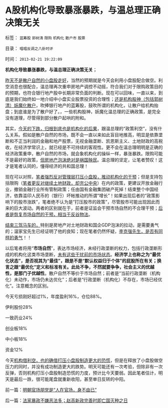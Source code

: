 # A股机构化导致暴涨暴跌，与温总理正确决策无关

标签： `蓝筹股` `郭树清` `限购` `机构化` `散户市` `股票` 

目录： `唱唱反调之八卦时评`

时间： `2013-02-21 19:22:09`

**机构化导致暴涨暴跌，与温总理正确决策无关**；

[昨天不是散户自然的小盘股走好](../../../2013/2/20/不要把南方系视为“民主”的旗帜.md)，当然的预期就是今天会利用小盘股配合做空。利空消息也很配合，温总理再次重申房地产调控不动摇，符合我们对于限购政策目的的预期，也符合银行地产股中长期非常负面的判断。现在可以回味，一直以来，到底是我们始终如一地介绍中小盘实业股票投资的合理性；[还是机构股神（包括郭树清）妖魔化散户](../../../2011/6/20/管理层应反思为“A股机构化”而妖魔化散户.md)，吹捧银行地产的蓝筹股，鼓吹所谓的机构化，让散户给机构抬盘；到底谁是为了散户好了。，一些机构股神，妖魔化温总理的正确政策，是完全没有道理，尽管得到部分散户起哄的附和。

其实，[今天的下跌，归根到底也是机构化的后果](../../../2012/11/28/“机构化”难道是让基金代替政府，向中国人分红？.md)，跟温总理的“政策利空”，没有什么关系。假如是散户自然的市场，既不会一直以来如此盲目地推高，明显是依靠垄断和不正当利润的金融和地产股票，无视金融垄断、凯恩斯主义、土地财政的高税收，在经济学常识上，就已经是不可持续的客观性。更不会在温总理明明是正确的经济政策重申，散户自然的市场，就会象机构化的操纵一样，暴涨暴跌。限购可能不是最好的政策，[但房地产泡沫绝对是祸国殃民](../../../2007/8/28/房地产泡沫载不起中国经济今天对GDP的期望.md)。温总理的坚定，让笔者赞叹！这才是笔者认同的，懂得经济的共和国总理！

现在可以对照，[笔者强烈反对管理层打压小盘股，推动机构化的干预](../../../2013/2/12/“市场总能擦屁股”之“要死！老百姓先死”.md)；但是支持包括限购（[笔者更反对继续土地财政，却充公中央](../../../2013/2/7/“限购”政策用意和最危险的饥渴症.md)）在内的政策，更建议开放金融行业，撤销金融行业所有管制政策；任由国有金融集团破产死掉！结束整个中国经济，依靠滥印人民币的（银行）坏帐推动的所谓“增长”！如果出现后者的“政策影响下的股市涨跌”，笔者绝不认为是“打压股市的政策”，尽管股市可能出现因此而来的巨大波动。两者的区别就在于，前者是证监会干预市场自然的不合理干预；[后者是恢复市场自然的干预，相当于反谷物法](../../../2009/2/3/市场，是经济学的依归，万能的观测标尺.md)。

[结束三驾马车的，](../../../2012/5/27/三驾马车没有拉动过增长,“唱衰中国”的可能是真相.md)特别是房地产对土地财政和国企GDP泡沫的拉动，是需要勇气的；温家宝先生已经证明了他的良知；现在笔者仍然怀疑，[李克强先生，是否有同样的勇气](../../../2013/1/14/“高房价不能拉动经济”等价于“大萧条不能拉动增长”.md)！！

以后笔者将用“**市场自然**”，表达市场经济，未经行政垄断的权力，包括行政垄断形成的机构化这类市场垄断，[未有这些干扰前的市场状态](../../../2009/2/5/市场经济的自由交换原则不容争辩.md)。**经济学上也称之为“最优化状态”，是否视其为“最佳”，跟是不是“默认权益归于个体”的屁股所在有关；换言之跟“最优化”定义和标准有关。此处不争，不然就要争争，社会主义的优越性，是那门子优越性**。散户自然不等价于市场自然；前者是“当前行政垄断（机构化）未动作，市场仍未达优化”；后者是“行政垄断（机构化）不存在，市场已经优化”。注意概念的区别。

今天亏损刚好超过1%，年度盈利16%，仓位88%。

伊利股份28%

一致药业24%

创业板18%

中小板18%

资金12%

今天[机构借利空，也的确借打压小盘股制造更大的恐慌](../../../2012/10/15/基金在“现货＋期货”中的倾轧，证监会对大熊市负主要责任.md)，但是在释放了小盘股做空压力的同时，并没有成功制造更大的跌势。明天可能还有一次考验，但除非有一次反弹，否则机构打压小盘股制造恐慌的力度，预计比今天要弱。因此笔者估计，明天是最后一跌，很可能尾盘就重新收阳，甚至单日反转的中阳。



前一篇：[明朝官场朋党是“人在官场，身不由已”](../../../2013/2/21/明朝官场朋党是“人在官场，身不由已”.md)

后一篇：[法家暴政不嫌恶法多；赵高新政完善时即亡国灭种之日](../../../2013/2/22/法家暴政不嫌恶法多；赵高新政完善时即亡国灭种之日.md)
